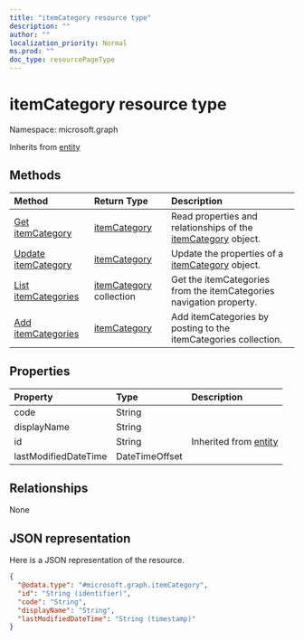 ```yaml
---
title: "itemCategory resource type"
description: ""
author: ""
localization_priority: Normal
ms.prod: ""
doc_type: resourcePageType
---
```


# itemCategory resource type


Namespace: microsoft.graph




Inherits from [entity](../resources/entity.md)

## Methods
|Method|Return Type|Description|
|:---|:---|:---|
|[Get itemCategory](../api/itemcategory-get.md)|[itemCategory](../resources/itemcategory.md)|Read properties and relationships of the [itemCategory](../resources/itemcategory.md) object.|
|[Update itemCategory](../api/itemcategory-update.md)|[itemCategory](../resources/itemcategory.md)|Update the properties of a [itemCategory](../resources/itemcategory.md) object.|
|[List itemCategories](../api/company-list-itemcategories.md)|[itemCategory](../resources/itemcategory.md) collection|Get the itemCategories from the itemCategories navigation property.|
|[Add itemCategories](../api/company-post-itemcategories.md)|[itemCategory](../resources/itemcategory.md)|Add itemCategories by posting to the itemCategories collection.|

## Properties
|Property|Type|Description|
|:---|:---|:---|
|code|String||
|displayName|String||
|id|String| Inherited from [entity](../resources/entity.md)|
|lastModifiedDateTime|DateTimeOffset||

## Relationships
None

## JSON representation
Here is a JSON representation of the resource.
<!-- {
  "blockType": "resource",
  "keyProperty": "id",
  "@odata.type": "microsoft.graph.itemCategory",
  "baseType": "microsoft.graph.entity",
  "openType": false
}
-->
``` json
{
  "@odata.type": "#microsoft.graph.itemCategory",
  "id": "String (identifier)",
  "code": "String",
  "displayName": "String",
  "lastModifiedDateTime": "String (timestamp)"
}
```


